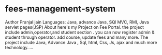 # fees-management-system
Author Pranjal jain
Languages: Java, advance Java, SQl MVC, RMI, Java servlet pages(JSP)
About
here's my Project on Fee Portal. the project include admin,operator,and student section . you can now register admin & student through operator. add course, update fees and many more. The project include Java, Advance Java , Sql, html, Css, Js, ajax and much more technology.....
